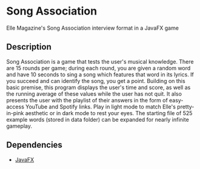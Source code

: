 # Song Association
Elle Magazine's Song Association interview format in a JavaFX game

## Description
Song Association is a game that tests the user's musical knowledge.
There are 15 rounds per game; during each round, you are given a
random word and have 10 seconds to sing a song which features that
word in its lyrics. If you succeed and can identify the song, you 
get a point. Building on this basic premise, this program displays 
the user's time and score, as well as the running average of these
values while the user has not quit. It also presents the user with
the playlist of their answers in the form of easy-access YouTube
and Spotify links. Play in light mode to match Elle's pretty-in-pink
aesthetic or in dark mode to rest your eyes. The starting file of 
525 example words (stored in data folder) can be expanded for
nearly infinite gameplay.

## Dependencies
* [JavaFX](https://openjfx.io/openjfx-docs/)
